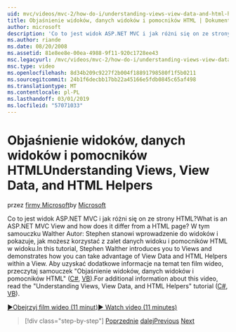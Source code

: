 ```yaml
---
uid: mvc/videos/mvc-2/how-do-i/understanding-views-view-data-and-html-helpers
title: Objaśnienie widoków, danych widoków i pomocników HTML | Dokumentacja firmy Microsoft
author: microsoft
description: 'Co to jest widok ASP.NET MVC i jak różni się on ze strony HTML? W tym samouczku Walther Autor: Stephen stanowi wprowadzenie do widoków i pokazuje, jak można t...'
ms.author: riande
ms.date: 08/20/2008
ms.assetid: 81e8ee8e-00ea-4988-9f11-920c1728ee43
msc.legacyurl: /mvc/videos/mvc-2/how-do-i/understanding-views-view-data-and-html-helpers
msc.type: video
ms.openlocfilehash: 8d34b209c9227f2b004f18891798580f1f5b0211
ms.sourcegitcommit: 24b1f6decbb17bb22a45166e5fdb0845c65af498
ms.translationtype: MT
ms.contentlocale: pl-PL
ms.lasthandoff: 03/01/2019
ms.locfileid: "57071033"
---
```

<a name="understanding-views-view-data-and-html-helpers"></a><span data-ttu-id="6dff3-104">Objaśnienie widoków, danych widoków i pomocników HTML</span><span class="sxs-lookup"><span data-stu-id="6dff3-104">Understanding Views, View Data, and HTML Helpers</span></span>
====================
<span data-ttu-id="6dff3-105">przez [firmy Microsoft](https://github.com/microsoft)</span><span class="sxs-lookup"><span data-stu-id="6dff3-105">by [Microsoft](https://github.com/microsoft)</span></span>

<span data-ttu-id="6dff3-106">Co to jest widok ASP.NET MVC i jak różni się on ze strony HTML?</span><span class="sxs-lookup"><span data-stu-id="6dff3-106">What is an ASP.NET MVC View and how does it differ from a HTML page?</span></span> <span data-ttu-id="6dff3-107">W tym samouczku Walther Autor: Stephen stanowi wprowadzenie do widoków i pokazuje, jak możesz korzystać z zalet danych widoku i pomocników HTML w widoku.</span><span class="sxs-lookup"><span data-stu-id="6dff3-107">In this tutorial, Stephen Walther introduces you to Views and demonstrates how you can take advantage of View Data and HTML Helpers within a View.</span></span> <span data-ttu-id="6dff3-108">Aby uzyskać dodatkowe informacje na temat ten film wideo, przeczytaj samouczek "Objaśnienie widoków, danych widoków i pomocników HTML" ([C#](../../../overview/older-versions-1/views/asp-net-mvc-views-overview-cs.md), [VB](../../../overview/older-versions-1/views/asp-net-mvc-views-overview-vb.md)).</span><span class="sxs-lookup"><span data-stu-id="6dff3-108">For additional information about this video, read the "Understanding Views, View Data, and HTML Helpers" tutorial ([C#](../../../overview/older-versions-1/views/asp-net-mvc-views-overview-cs.md), [VB](../../../overview/older-versions-1/views/asp-net-mvc-views-overview-vb.md)).</span></span>

[<span data-ttu-id="6dff3-109">&#9654;Obejrzyj film wideo (11 minut)</span><span class="sxs-lookup"><span data-stu-id="6dff3-109">&#9654; Watch video (11 minutes)</span></span>](https://channel9.msdn.com/Blogs/ASP-NET-Site-Videos/understanding-views-view-data-and-html-helpers)

> [!div class="step-by-step"]
> <span data-ttu-id="6dff3-110">[Poprzednie](understanding-controllers-controller-actions-and-action-results.md)
> [dalej](an-introduction-to-url-routing.md)</span><span class="sxs-lookup"><span data-stu-id="6dff3-110">[Previous](understanding-controllers-controller-actions-and-action-results.md)
[Next](an-introduction-to-url-routing.md)</span></span>
